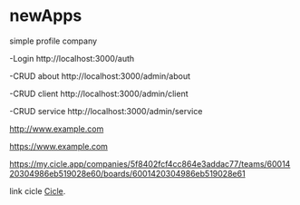 # newApps
simple profile company

-Login http://localhost:3000/auth

-CRUD about http://localhost:3000/admin/about

-CRUD client http://localhost:3000/admin/client

-CRUD service http://localhost:3000/admin/service

http://www.example.com

https://www.example.com


https://my.cicle.app/companies/5f8402fcf4cc864e3addac77/teams/6001420304986eb519028e60/boards/6001420304986eb519028e61

link cicle [Cicle](https://my.cicle.app/companies/5f8402fcf4cc864e3addac77).
